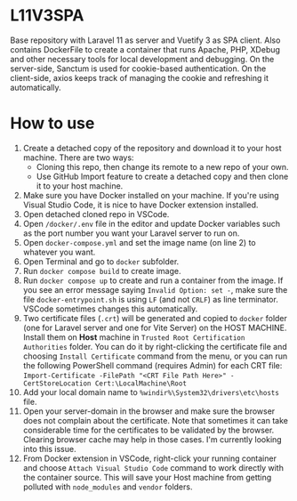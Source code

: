 # L11V3SPA
Base repository with Laravel 11 as server and Vuetify 3 as SPA client. Also contains DockerFile to create a container that runs Apache, PHP, XDebug and other necessary tools for local development and debugging. On the server-side, Sanctum is used for cookie-based authentication. On the client-side, axios keeps track
of managing the cookie and refreshing it automatically.

# How to use
1. Create a detached copy of the repository and download it to your host machine. There are two ways:
   * Cloning this repo, then change its remote to a new repo of your own.
   * Use GitHub Import feature to create a detached copy and then clone it to your host machine.
2. Make sure you have Docker installed on your machine. If you're using Visual Studio Code, it is nice to have Docker extension installed.
3. Open detached cloned repo in VSCode.
4. Open `/docker/.env` file in the editor and update Docker variables such as the port number you want your Laravel server to run on.
5. Open `docker-compose.yml` and set the image name (on line 2) to whatever you want.
6. Open Terminal and go to `docker` subfolder.
7. Run `docker compose build` to create image.
8.  Run `docker compose up` to create and run a container from the image. If you see an error message saying `Invalid Option: set -`, make sure the file `docker-entrypoint.sh` is using `LF` (and not `CRLF`) as line terminator. VSCode sometimes changes this automatically.
9.  Two certificate files (`.crt`) will be generated and copied to `docker` folder (one for Laravel server and one for Vite Server) on the HOST MACHINE. Install them on **Host** machine in `Trusted Root Certification Authorities` folder. You can do it by right-clicking the certificate file and choosing `Install Certificate` command from the menu, or you can run the following PowerShell command (requires Admin) for each CRT file:
`Import-Certificate -FilePath "<CRT File Path Here>" -CertStoreLocation Cert:\LocalMachine\Root`
1.  Add your local domain name to `%windir%\System32\drivers\etc\hosts` file.
2.  Open your server-domain in the browser and make sure the browser does not complain about the certificate. Note that sometimes it can take considerable time for the certificates to be validated by the browser. Clearing browser cache may help in those cases. I'm currently looking into this issue.
3.  From Docker extension in VSCode, right-click your running container and choose `Attach Visual Studio Code` command to work directly with the container source. This will save your Host machine from getting polluted with `node_modules` and `vendor` folders.